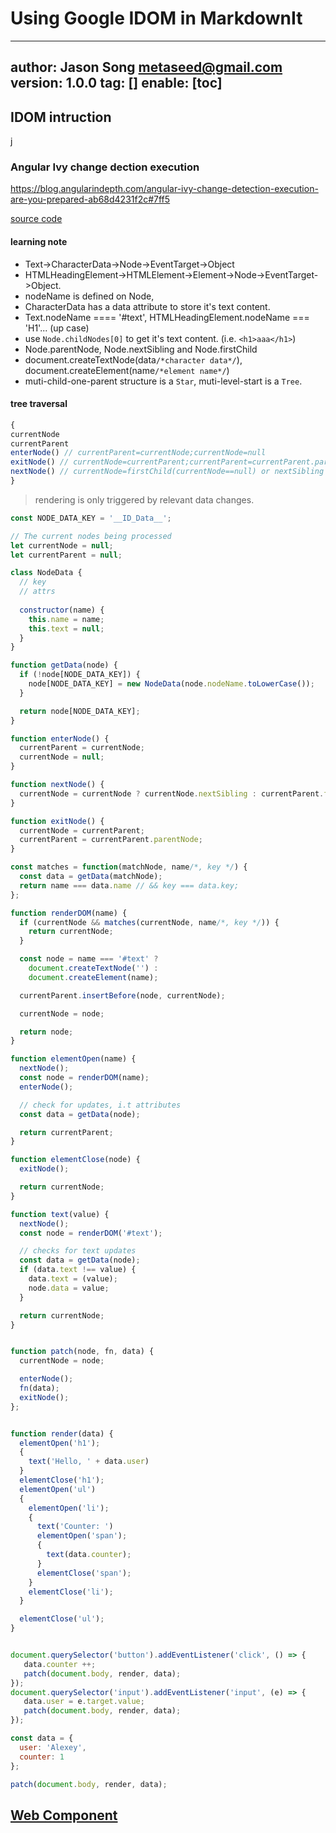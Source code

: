 # Using Google IDOM in MarkdownIt
---
author: Jason Song <metaseed@gmail.com>
version: 1.0.0
tag: []
enable: [toc]
---
## IDOM intruction
j
### Angular Ivy change dection execution
https://blog.angularindepth.com/angular-ivy-change-detection-execution-are-you-prepared-ab68d4231f2c#7ff5

[source code](https://jsfiddle.net/yurzui/hqhq4khc)

#### learning note
* Text->CharacterData->Node->EventTarget->Object
* HTMLHeadingElement->HTMLElement->Element->Node->EventTarget->Object.
* nodeName is defined on Node, 
* CharacterData has a data attribute to store it's text content.
* Text.nodeName ==== '#text', HTMLHeadingElement.nodeName === 'H1'... (up case)
* use `Node.childNodes[0]` to get it's text content. (i.e. `<h1>aaa</h1>`)
* Node.parentNode, Node.nextSibling and Node.firstChild
* document.createTextNode(data`/*character data*/`), document.createElement(name`/*element name*/`)
* muti-child-one-parent structure is a `Star`, muti-level-start is a `Tree`.

#### tree traversal
```js
{
currentNode
currentParent
enterNode() // currentParent=currentNode;currentNode=null
exitNode() // currentNode=currentParent;currentParent=currentParent.parentNode;
nextNode() // currentNode=firstChild(currentNode==null) or nextSibling
}

```

> rendering is only triggered by relevant data changes.

```js
const NODE_DATA_KEY = '__ID_Data__';

// The current nodes being processed
let currentNode = null;
let currentParent = null;

class NodeData {
  // key
  // attrs
  
  constructor(name) {
    this.name = name;
    this.text = null;
  }
}

function getData(node) {
  if (!node[NODE_DATA_KEY]) {
    node[NODE_DATA_KEY] = new NodeData(node.nodeName.toLowerCase());
  }

  return node[NODE_DATA_KEY];
}

function enterNode() {
  currentParent = currentNode;
  currentNode = null;
}

function nextNode() {
  currentNode = currentNode ? currentNode.nextSibling : currentParent.firstChild;
}

function exitNode() {
  currentNode = currentParent;
  currentParent = currentParent.parentNode;
}

const matches = function(matchNode, name/*, key */) {
  const data = getData(matchNode);
  return name === data.name // && key === data.key;
};

function renderDOM(name) {
  if (currentNode && matches(currentNode, name/*, key */)) {
    return currentNode;
  }

  const node = name === '#text' ? 
  	document.createTextNode('') :
    document.createElement(name);

  currentParent.insertBefore(node, currentNode);

  currentNode = node;

  return node;
}

function elementOpen(name) {
  nextNode();
  const node = renderDOM(name);
  enterNode();

  // check for updates, i.t attributes
  const data = getData(node);

  return currentParent;
}

function elementClose(node) {
  exitNode();

  return currentNode;
}

function text(value) {
  nextNode();
  const node = renderDOM('#text');

  // checks for text updates
  const data = getData(node);
  if (data.text !== value) {
    data.text = (value);
    node.data = value;
  }

  return currentNode;
}


function patch(node, fn, data) {
  currentNode = node;

  enterNode();
  fn(data);
  exitNode();
};


function render(data) {
  elementOpen('h1');
  {
    text('Hello, ' + data.user)
  }
  elementClose('h1');
  elementOpen('ul')
  {
    elementOpen('li'); 
    {
      text('Counter: ')
      elementOpen('span'); 
      {
        text(data.counter);
      }
      elementClose('span');
    }
    elementClose('li');
  }

  elementClose('ul');
}


document.querySelector('button').addEventListener('click', () => {
   data.counter ++;
   patch(document.body, render, data);
});
document.querySelector('input').addEventListener('input', (e) => {
   data.user = e.target.value;
   patch(document.body, render, data);
});

const data = {
  user: 'Alexey',
  counter: 1
};

patch(document.body, render, data);


```

## [Web Component](https://developer.mozilla.org/en-US/docs/Web/Web_Components)


